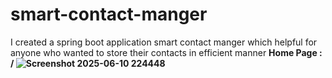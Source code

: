 # smart-contact-manger
I created a spring boot application smart contact manger which helpful for anyone who wanted to store their contacts in efficient manner
 <b>Home Page : /<b>
 ![Screenshot 2025-06-10 224448](https://github.com/user-attachments/assets/9d700a0a-e358-4498-8c77-ef4e53811e99)
